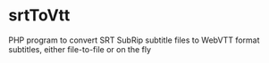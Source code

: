 # srtToVtt
PHP program to convert SRT SubRip subtitle files to WebVTT format subtitles, either file-to-file or on the fly
